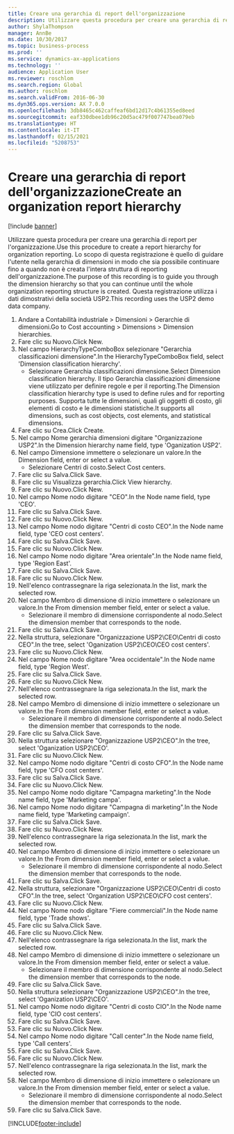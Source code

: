 ```yaml
---
title: Creare una gerarchia di report dell'organizzazione
description: Utilizzare questa procedura per creare una gerarchia di report per l'organizzazione.
author: ShylaThompson
manager: AnnBe
ms.date: 10/30/2017
ms.topic: business-process
ms.prod: ''
ms.service: dynamics-ax-applications
ms.technology: ''
audience: Application User
ms.reviewer: roschlom
ms.search.region: Global
ms.author: roschlom
ms.search.validFrom: 2016-06-30
ms.dyn365.ops.version: AX 7.0.0
ms.openlocfilehash: 3db8465c462caffeaf6bd12d17c4b61355ed8eed
ms.sourcegitcommit: eaf330dbee1db96c20d5ac479f007747bea079eb
ms.translationtype: HT
ms.contentlocale: it-IT
ms.lasthandoff: 02/15/2021
ms.locfileid: "5208753"
---
```

# <a name="create-an-organization-report-hierarchy"></a><span data-ttu-id="becd2-103">Creare una gerarchia di report dell'organizzazione</span><span class="sxs-lookup"><span data-stu-id="becd2-103">Create an organization report hierarchy</span></span>

[!include [banner](../../includes/banner.md)]

<span data-ttu-id="becd2-104">Utilizzare questa procedura per creare una gerarchia di report per l'organizzazione.</span><span class="sxs-lookup"><span data-stu-id="becd2-104">Use this procedure to create a report hierarchy for organization reporting.</span></span> <span data-ttu-id="becd2-105">Lo scopo di questa registrazione è quello di guidare l'utente nella gerarchia di dimensioni in modo che sia possibile continuare fino a quando non è creata l'intera struttura di reporting dell'organizzazione.</span><span class="sxs-lookup"><span data-stu-id="becd2-105">The purpose of this recording is to guide you through the dimension hierarchy so that you can continue until the whole organization reporting structure is created.</span></span> <span data-ttu-id="becd2-106">Questa registrazione utilizza i dati dimostrativi della società USP2.</span><span class="sxs-lookup"><span data-stu-id="becd2-106">This recording uses the USP2 demo data company.</span></span>

1. <span data-ttu-id="becd2-107">Andare a Contabilità industriale > Dimensioni > Gerarchie di dimensioni.</span><span class="sxs-lookup"><span data-stu-id="becd2-107">Go to Cost accounting > Dimensions > Dimension hierarchies.</span></span>
2. <span data-ttu-id="becd2-108">Fare clic su Nuovo.</span><span class="sxs-lookup"><span data-stu-id="becd2-108">Click New.</span></span>
3. <span data-ttu-id="becd2-109">Nel campo HierarchyTypeComboBox selezionare "Gerarchia classificazioni dimensione".</span><span class="sxs-lookup"><span data-stu-id="becd2-109">In the HierarchyTypeComboBox field, select 'Dimension classification hierarchy'.</span></span>
    * <span data-ttu-id="becd2-110">Selezionare Gerarchia classificazioni dimensione.</span><span class="sxs-lookup"><span data-stu-id="becd2-110">Select Dimension classification hierarchy.</span></span> <span data-ttu-id="becd2-111">Il tipo Gerarchia classificazioni dimensione viene utilizzato per definire regole e per il reporting.</span><span class="sxs-lookup"><span data-stu-id="becd2-111">The Dimension classification hierarchy type is used to define rules and for reporting purposes.</span></span> <span data-ttu-id="becd2-112">Supporta tutte le dimensioni, quali gli oggetti di costo, gli elementi di costo e le dimensioni statistiche.</span><span class="sxs-lookup"><span data-stu-id="becd2-112">It supports all dimensions, such as cost objects, cost elements, and statistical dimensions.</span></span>  
4. <span data-ttu-id="becd2-113">Fare clic su Crea.</span><span class="sxs-lookup"><span data-stu-id="becd2-113">Click Create.</span></span>
5. <span data-ttu-id="becd2-114">Nel campo Nome gerarchia dimensioni digitare "Organizzazione USP2".</span><span class="sxs-lookup"><span data-stu-id="becd2-114">In the Dimension hierarchy name field, type 'Oganization USP2'.</span></span>
6. <span data-ttu-id="becd2-115">Nel campo Dimensione immettere o selezionare un valore.</span><span class="sxs-lookup"><span data-stu-id="becd2-115">In the Dimension field, enter or select a value.</span></span>
    * <span data-ttu-id="becd2-116">Selezionare Centri di costo.</span><span class="sxs-lookup"><span data-stu-id="becd2-116">Select Cost centers.</span></span>  
7. <span data-ttu-id="becd2-117">Fare clic su Salva.</span><span class="sxs-lookup"><span data-stu-id="becd2-117">Click Save.</span></span>
8. <span data-ttu-id="becd2-118">Fare clic su Visualizza gerarchia.</span><span class="sxs-lookup"><span data-stu-id="becd2-118">Click View hierarchy.</span></span>
9. <span data-ttu-id="becd2-119">Fare clic su Nuovo.</span><span class="sxs-lookup"><span data-stu-id="becd2-119">Click New.</span></span>
10. <span data-ttu-id="becd2-120">Nel campo Nome nodo digitare "CEO".</span><span class="sxs-lookup"><span data-stu-id="becd2-120">In the Node name field, type 'CEO'.</span></span>
11. <span data-ttu-id="becd2-121">Fare clic su Salva.</span><span class="sxs-lookup"><span data-stu-id="becd2-121">Click Save.</span></span>
12. <span data-ttu-id="becd2-122">Fare clic su Nuovo.</span><span class="sxs-lookup"><span data-stu-id="becd2-122">Click New.</span></span>
13. <span data-ttu-id="becd2-123">Nel campo Nome nodo digitare "Centri di costo CEO".</span><span class="sxs-lookup"><span data-stu-id="becd2-123">In the Node name field, type 'CEO cost centers'.</span></span>
14. <span data-ttu-id="becd2-124">Fare clic su Salva.</span><span class="sxs-lookup"><span data-stu-id="becd2-124">Click Save.</span></span>
15. <span data-ttu-id="becd2-125">Fare clic su Nuovo.</span><span class="sxs-lookup"><span data-stu-id="becd2-125">Click New.</span></span>
16. <span data-ttu-id="becd2-126">Nel campo Nome nodo digitare "Area orientale".</span><span class="sxs-lookup"><span data-stu-id="becd2-126">In the Node name field, type 'Region East'.</span></span>
17. <span data-ttu-id="becd2-127">Fare clic su Salva.</span><span class="sxs-lookup"><span data-stu-id="becd2-127">Click Save.</span></span>
18. <span data-ttu-id="becd2-128">Fare clic su Nuovo.</span><span class="sxs-lookup"><span data-stu-id="becd2-128">Click New.</span></span>
19. <span data-ttu-id="becd2-129">Nell'elenco contrassegnare la riga selezionata.</span><span class="sxs-lookup"><span data-stu-id="becd2-129">In the list, mark the selected row.</span></span>
20. <span data-ttu-id="becd2-130">Nel campo Membro di dimensione di inizio immettere o selezionare un valore.</span><span class="sxs-lookup"><span data-stu-id="becd2-130">In the From dimension member field, enter or select a value.</span></span>
    * <span data-ttu-id="becd2-131">Selezionare il membro di dimensione corrispondente al nodo.</span><span class="sxs-lookup"><span data-stu-id="becd2-131">Select the dimension member that corresponds to the node.</span></span>  
21. <span data-ttu-id="becd2-132">Fare clic su Salva.</span><span class="sxs-lookup"><span data-stu-id="becd2-132">Click Save.</span></span>
22. <span data-ttu-id="becd2-133">Nella struttura, selezionare "Organizzazione USP2\CEO\Centri di costo CEO".</span><span class="sxs-lookup"><span data-stu-id="becd2-133">In the tree, select 'Oganization USP2\CEO\CEO cost centers'.</span></span>
23. <span data-ttu-id="becd2-134">Fare clic su Nuovo.</span><span class="sxs-lookup"><span data-stu-id="becd2-134">Click New.</span></span>
24. <span data-ttu-id="becd2-135">Nel campo Nome nodo digitare "Area occidentale".</span><span class="sxs-lookup"><span data-stu-id="becd2-135">In the Node name field, type 'Region West'.</span></span>
25. <span data-ttu-id="becd2-136">Fare clic su Salva.</span><span class="sxs-lookup"><span data-stu-id="becd2-136">Click Save.</span></span>
26. <span data-ttu-id="becd2-137">Fare clic su Nuovo.</span><span class="sxs-lookup"><span data-stu-id="becd2-137">Click New.</span></span>
27. <span data-ttu-id="becd2-138">Nell'elenco contrassegnare la riga selezionata.</span><span class="sxs-lookup"><span data-stu-id="becd2-138">In the list, mark the selected row.</span></span>
28. <span data-ttu-id="becd2-139">Nel campo Membro di dimensione di inizio immettere o selezionare un valore.</span><span class="sxs-lookup"><span data-stu-id="becd2-139">In the From dimension member field, enter or select a value.</span></span>
    * <span data-ttu-id="becd2-140">Selezionare il membro di dimensione corrispondente al nodo.</span><span class="sxs-lookup"><span data-stu-id="becd2-140">Select the dimension member that corresponds to the node.</span></span>  
29. <span data-ttu-id="becd2-141">Fare clic su Salva.</span><span class="sxs-lookup"><span data-stu-id="becd2-141">Click Save.</span></span>
30. <span data-ttu-id="becd2-142">Nella struttura selezionare "Organizzazione USP2\CEO".</span><span class="sxs-lookup"><span data-stu-id="becd2-142">In the tree, select 'Oganization USP2\CEO'.</span></span>
31. <span data-ttu-id="becd2-143">Fare clic su Nuovo.</span><span class="sxs-lookup"><span data-stu-id="becd2-143">Click New.</span></span>
32. <span data-ttu-id="becd2-144">Nel campo Nome nodo digitare "Centri di costo CFO".</span><span class="sxs-lookup"><span data-stu-id="becd2-144">In the Node name field, type 'CFO cost centers'.</span></span>
33. <span data-ttu-id="becd2-145">Fare clic su Salva.</span><span class="sxs-lookup"><span data-stu-id="becd2-145">Click Save.</span></span>
34. <span data-ttu-id="becd2-146">Fare clic su Nuovo.</span><span class="sxs-lookup"><span data-stu-id="becd2-146">Click New.</span></span>
35. <span data-ttu-id="becd2-147">Nel campo Nome nodo digitare "Campagna marketing".</span><span class="sxs-lookup"><span data-stu-id="becd2-147">In the Node name field, type 'Marketing campa'.</span></span>
36. <span data-ttu-id="becd2-148">Nel campo Nome nodo digitare "Campagna di marketing".</span><span class="sxs-lookup"><span data-stu-id="becd2-148">In the Node name field, type 'Marketing campaign'.</span></span>
37. <span data-ttu-id="becd2-149">Fare clic su Salva.</span><span class="sxs-lookup"><span data-stu-id="becd2-149">Click Save.</span></span>
38. <span data-ttu-id="becd2-150">Fare clic su Nuovo.</span><span class="sxs-lookup"><span data-stu-id="becd2-150">Click New.</span></span>
39. <span data-ttu-id="becd2-151">Nell'elenco contrassegnare la riga selezionata.</span><span class="sxs-lookup"><span data-stu-id="becd2-151">In the list, mark the selected row.</span></span>
40. <span data-ttu-id="becd2-152">Nel campo Membro di dimensione di inizio immettere o selezionare un valore.</span><span class="sxs-lookup"><span data-stu-id="becd2-152">In the From dimension member field, enter or select a value.</span></span>
    * <span data-ttu-id="becd2-153">Selezionare il membro di dimensione corrispondente al nodo.</span><span class="sxs-lookup"><span data-stu-id="becd2-153">Select the dimension member that corresponds to the node.</span></span>  
41. <span data-ttu-id="becd2-154">Fare clic su Salva.</span><span class="sxs-lookup"><span data-stu-id="becd2-154">Click Save.</span></span>
42. <span data-ttu-id="becd2-155">Nella struttura, selezionare "Organizzazione USP2\CEO\Centri di costo CFO".</span><span class="sxs-lookup"><span data-stu-id="becd2-155">In the tree, select 'Organization USP2\CEO\CFO cost centers'.</span></span>
43. <span data-ttu-id="becd2-156">Fare clic su Nuovo.</span><span class="sxs-lookup"><span data-stu-id="becd2-156">Click New.</span></span>
44. <span data-ttu-id="becd2-157">Nel campo Nome nodo digitare "Fiere commerciali".</span><span class="sxs-lookup"><span data-stu-id="becd2-157">In the Node name field, type 'Trade shows'.</span></span>
45. <span data-ttu-id="becd2-158">Fare clic su Salva.</span><span class="sxs-lookup"><span data-stu-id="becd2-158">Click Save.</span></span>
46. <span data-ttu-id="becd2-159">Fare clic su Nuovo.</span><span class="sxs-lookup"><span data-stu-id="becd2-159">Click New.</span></span>
47. <span data-ttu-id="becd2-160">Nell'elenco contrassegnare la riga selezionata.</span><span class="sxs-lookup"><span data-stu-id="becd2-160">In the list, mark the selected row.</span></span>
48. <span data-ttu-id="becd2-161">Nel campo Membro di dimensione di inizio immettere o selezionare un valore.</span><span class="sxs-lookup"><span data-stu-id="becd2-161">In the From dimension member field, enter or select a value.</span></span>
    * <span data-ttu-id="becd2-162">Selezionare il membro di dimensione corrispondente al nodo.</span><span class="sxs-lookup"><span data-stu-id="becd2-162">Select the dimension member that corresponds to the node.</span></span>  
49. <span data-ttu-id="becd2-163">Fare clic su Salva.</span><span class="sxs-lookup"><span data-stu-id="becd2-163">Click Save.</span></span>
50. <span data-ttu-id="becd2-164">Nella struttura selezionare "Organizzazione USP2\CEO".</span><span class="sxs-lookup"><span data-stu-id="becd2-164">In the tree, select 'Oganization USP2\CEO'.</span></span>
51. <span data-ttu-id="becd2-165">Nel campo Nome nodo digitare "Centri di costo CIO".</span><span class="sxs-lookup"><span data-stu-id="becd2-165">In the Node name field, type 'CIO cost centers'.</span></span>
52. <span data-ttu-id="becd2-166">Fare clic su Salva.</span><span class="sxs-lookup"><span data-stu-id="becd2-166">Click Save.</span></span>
53. <span data-ttu-id="becd2-167">Fare clic su Nuovo.</span><span class="sxs-lookup"><span data-stu-id="becd2-167">Click New.</span></span>
54. <span data-ttu-id="becd2-168">Nel campo Nome nodo digitare "Call center".</span><span class="sxs-lookup"><span data-stu-id="becd2-168">In the Node name field, type 'Call centers'.</span></span>
55. <span data-ttu-id="becd2-169">Fare clic su Salva.</span><span class="sxs-lookup"><span data-stu-id="becd2-169">Click Save.</span></span>
56. <span data-ttu-id="becd2-170">Fare clic su Nuovo.</span><span class="sxs-lookup"><span data-stu-id="becd2-170">Click New.</span></span>
57. <span data-ttu-id="becd2-171">Nell'elenco contrassegnare la riga selezionata.</span><span class="sxs-lookup"><span data-stu-id="becd2-171">In the list, mark the selected row.</span></span>
58. <span data-ttu-id="becd2-172">Nel campo Membro di dimensione di inizio immettere o selezionare un valore.</span><span class="sxs-lookup"><span data-stu-id="becd2-172">In the From dimension member field, enter or select a value.</span></span>
    * <span data-ttu-id="becd2-173">Selezionare il membro di dimensione corrispondente al nodo.</span><span class="sxs-lookup"><span data-stu-id="becd2-173">Select the dimension member that corresponds to the node.</span></span>  
59. <span data-ttu-id="becd2-174">Fare clic su Salva.</span><span class="sxs-lookup"><span data-stu-id="becd2-174">Click Save.</span></span>



[!INCLUDE[footer-include](../../../includes/footer-banner.md)]